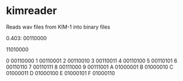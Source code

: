 # kimreader
Reads wav files from KIM-1 into binary files


0.403:
00110000

11010000


0 00110000
1 00110001
2 00110010
3 00110011
4 00110100
5 00110101
6 00110110
7 00110111
8 00111000
9 00111001
A 01000001
B 01000010
C 01000011
D 01000100
E 01000101
F 01000110
